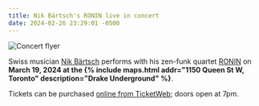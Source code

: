 ```yaml
---
title: Nik Bärtsch's RONIN live in concert
date: 2024-02-26 23:29:01 -0500
---
```


![Concert flyer][flyer]

Swiss musician [Nik Bärtsch][nik] performs with his zen-funk quartet [RONIN] on
**March 19, 2024 at the {% include maps.html addr="1150 Queen St W, Toronto"
description="Drake Underground" %}**.

Tickets can be purchased [online from TicketWeb][tickets]; doors open at 7pm.

[flyer]: <{% link assets/images/2024-02-26-nik-baertsch-ronin.webp %}>
[nik]: <https://www.nikbaertsch.com/solo>
[ronin]: <https://www.nikbaertsch.com/ronin>
[tickets]: <https://www.ticketweb.ca/event/nik-brtschs-ronin-drake-underground-tickets/13415553>
